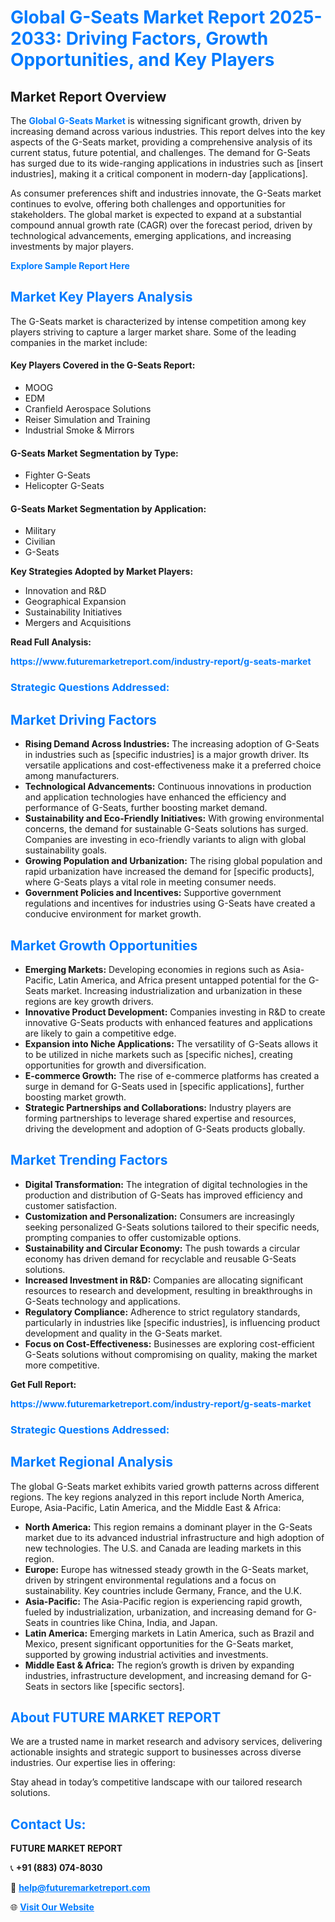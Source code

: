 <h1 style="color: #007BFF;">Global G-Seats Market Report 2025-2033: Driving Factors, Growth Opportunities, and Key Players</h1>

<section id="overview">
<h2>Market Report Overview</h2>
<p>The <a href="https://www.futuremarketreport.com/industry-report/g-seats-market" style="color: #007BFF; text-decoration: none;"><strong>Global G-Seats Market</strong></a> is witnessing significant growth, driven by increasing demand across various industries. This report delves into the key aspects of the G-Seats market, providing a comprehensive analysis of its current status, future potential, and challenges. The demand for G-Seats has surged due to its wide-ranging applications in industries such as [insert industries], making it a critical component in modern-day [applications].</p>
<p>As consumer preferences shift and industries innovate, the G-Seats market continues to evolve, offering both challenges and opportunities for stakeholders. The global market is expected to expand at a substantial compound annual growth rate (CAGR) over the forecast period, driven by technological advancements, emerging applications, and increasing investments by major players.</p>
</section>

<section id="overview">
<p><a href="https://www.futuremarketreport.com/request-sample/reportId=124537" style="color: #007BFF; text-decoration: none;"><strong>Explore Sample Report Here</strong></a></p>
</section>

<section id="key-players">
<h2 style="color: #007BFF;">Market Key Players Analysis</h2>
<p>The G-Seats market is characterized by intense competition among key players striving to capture a larger market share. Some of the leading companies in the market include:</p>
<h4>Key Players Covered in the G-Seats Report:</h4>
<ul><li>MOOG</li><li>EDM</li><li>Cranfield Aerospace Solutions</li><li>Reiser Simulation and Training</li><li>Industrial Smoke &amp; Mirrors</li></ul>
<h4>G-Seats Market Segmentation by Type:</h4>
<ul><li>Fighter G-Seats</li><li>Helicopter G-Seats</li></ul>

<h4>G-Seats Market Segmentation by Application:</h4>
<ul><li>Military</li><li>Civilian</li><li>G-Seats</li></ul>
<p><strong>Key Strategies Adopted by Market Players:</strong></p>
<ul>
<li>Innovation and R&D</li>
<li>Geographical Expansion</li>
<li>Sustainability Initiatives</li>
<li>Mergers and Acquisitions</li>
</ul>
</section>

<section>
<p><strong>Read Full Analysis: </strong></p><a href="https://www.futuremarketreport.com/industry-report/g-seats-market" style="color: #007BFF; text-decoration: none;"><strong>https://www.futuremarketreport.com/industry-report/g-seats-market</strong></a>
<h3 style="color: #007BFF;">Strategic Questions Addressed:</h3>
</section>

<section id="driving-factors">
<h2 style="color: #007BFF;">Market Driving Factors</h2>
<ul>
<li><strong>Rising Demand Across Industries:</strong> The increasing adoption of G-Seats in industries such as [specific industries] is a major growth driver. Its versatile applications and cost-effectiveness make it a preferred choice among manufacturers.</li>
<li><strong>Technological Advancements:</strong> Continuous innovations in production and application technologies have enhanced the efficiency and performance of G-Seats, further boosting market demand.</li>
<li><strong>Sustainability and Eco-Friendly Initiatives:</strong> With growing environmental concerns, the demand for sustainable G-Seats solutions has surged. Companies are investing in eco-friendly variants to align with global sustainability goals.</li>
<li><strong>Growing Population and Urbanization:</strong> The rising global population and rapid urbanization have increased the demand for [specific products], where G-Seats plays a vital role in meeting consumer needs.</li>
<li><strong>Government Policies and Incentives:</strong> Supportive government regulations and incentives for industries using G-Seats have created a conducive environment for market growth.</li>
</ul>
</section>

<section id="growth-opportunities">
<h2 style="color: #007BFF;">Market Growth Opportunities</h2>
<ul>
<li><strong>Emerging Markets:</strong> Developing economies in regions such as Asia-Pacific, Latin America, and Africa present untapped potential for the G-Seats market. Increasing industrialization and urbanization in these regions are key growth drivers.</li>
<li><strong>Innovative Product Development:</strong> Companies investing in R&D to create innovative G-Seats products with enhanced features and applications are likely to gain a competitive edge.</li>
<li><strong>Expansion into Niche Applications:</strong> The versatility of G-Seats allows it to be utilized in niche markets such as [specific niches], creating opportunities for growth and diversification.</li>
<li><strong>E-commerce Growth:</strong> The rise of e-commerce platforms has created a surge in demand for G-Seats used in [specific applications], further boosting market growth.</li>
<li><strong>Strategic Partnerships and Collaborations:</strong> Industry players are forming partnerships to leverage shared expertise and resources, driving the development and adoption of G-Seats products globally.</li>
</ul>
</section>

<section id="trending-factors">
<h2 style="color: #007BFF;">Market Trending Factors</h2>
<ul>
<li><strong>Digital Transformation:</strong> The integration of digital technologies in the production and distribution of G-Seats has improved efficiency and customer satisfaction.</li>
<li><strong>Customization and Personalization:</strong> Consumers are increasingly seeking personalized G-Seats solutions tailored to their specific needs, prompting companies to offer customizable options.</li>
<li><strong>Sustainability and Circular Economy:</strong> The push towards a circular economy has driven demand for recyclable and reusable G-Seats solutions.</li>
<li><strong>Increased Investment in R&D:</strong> Companies are allocating significant resources to research and development, resulting in breakthroughs in G-Seats technology and applications.</li>
<li><strong>Regulatory Compliance:</strong> Adherence to strict regulatory standards, particularly in industries like [specific industries], is influencing product development and quality in the G-Seats market.</li>
<li><strong>Focus on Cost-Effectiveness:</strong> Businesses are exploring cost-efficient G-Seats solutions without compromising on quality, making the market more competitive.</li>
</ul>
</section>

<section>
<p><strong>Get Full Report: </strong></p><a href="https://www.futuremarketreport.com/industry-report/g-seats-market" style="color: #007BFF; text-decoration: none;"><strong>https://www.futuremarketreport.com/industry-report/g-seats-market</strong></a>
<h3 style="color: #007BFF;">Strategic Questions Addressed:</h3>
</section>


<section id="regional-analysis">
<h2 style="color: #007BFF;">Market Regional Analysis</h2>
<p>The global G-Seats market exhibits varied growth patterns across different regions. The key regions analyzed in this report include North America, Europe, Asia-Pacific, Latin America, and the Middle East & Africa:</p>
<ul>
<li><strong>North America:</strong> This region remains a dominant player in the G-Seats market due to its advanced industrial infrastructure and high adoption of new technologies. The U.S. and Canada are leading markets in this region.</li>
<li><strong>Europe:</strong> Europe has witnessed steady growth in the G-Seats market, driven by stringent environmental regulations and a focus on sustainability. Key countries include Germany, France, and the U.K.</li>
<li><strong>Asia-Pacific:</strong> The Asia-Pacific region is experiencing rapid growth, fueled by industrialization, urbanization, and increasing demand for G-Seats in countries like China, India, and Japan.</li>
<li><strong>Latin America:</strong> Emerging markets in Latin America, such as Brazil and Mexico, present significant opportunities for the G-Seats market, supported by growing industrial activities and investments.</li>
<li><strong>Middle East & Africa:</strong> The region’s growth is driven by expanding industries, infrastructure development, and increasing demand for G-Seats in sectors like [specific sectors].</li>
</ul>
</section>

<footer>
<h2 style="color: #007BFF;">About FUTURE MARKET REPORT</h2>
<p>We are a trusted name in market research and advisory services, delivering actionable insights and strategic support to businesses across diverse industries. Our expertise lies in offering:</p>

<p>Stay ahead in today’s competitive landscape with our tailored research solutions.</p>

<h2 style="color: #007BFF;">Contact Us:</h2>
<p><strong>FUTURE MARKET REPORT</strong></p>
<p>📞 <strong>+91 (883) 074-8030</strong></p>
<p>📧 <strong><a href="mailto:help@futuremarketreport.com" style="color: #007BFF;">help@futuremarketreport.com</a></strong></p>
<p>🌐 <strong><a href="https://www.futuremarketreport.com/" style="color: #007BFF;">Visit Our Website</a></strong></p>
</footer>